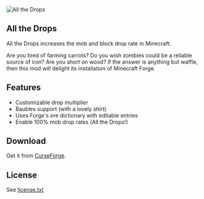 ![All the Drops]

All the Drops
---

All the Drops increases the mob and block drop rate in Minecraft.

Are you tired of farming carrots? Do you wish zombies could be a reliable source of iron?
Are you short on wood? If the answer is anything but waffle, then this mod will delight its installation of 
Minecraft Forge.

## Features

- Customizable drop multiplier
- Baubles support (with a lovely shirt)
- Uses Forge's ore dictionary with editable entries
- Enable 100% mob drop rates (All the Drops!)

## Download

Get it from [CurseForge].

## License

See [license.txt](license.txt)

[All the Drops]: http://i.imgur.com/W3JLwZO.png
[CurseForge]: https://minecraft.curseforge.com/projects/all-the-drops
